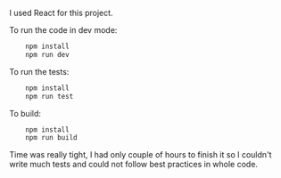 I used React for this project.

To run the code in dev mode:

```bash
	npm install
	npm run dev
```

To run the tests:

```bash
	npm install
	npm run test
```

To build:

```bash
	npm install
	npm run build
```

Time was really tight, I had only couple of hours to finish it so I couldn't write much tests and could not follow best practices in whole code.
